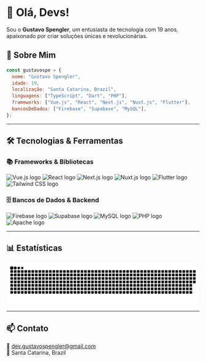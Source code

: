 # 👋 Olá, Devs!

Sou o **Gustavo Spengler**, um entusiasta de tecnologia com 19 anos, apaixonado por criar soluções únicas e revolucionárias.

## 🚀 Sobre Mim

```javascript
const gustavospe = {
  nome: "Gustavo Spengler",
  idade: 19,
  localização: "Santa Catarina, Brazil",
  linguagens: ["TypeScript", "Dart", "PHP"],
  frameworks: ["Vue.js", "React", "Next.js", "Nuxt.js", "Flutter"],
  bancosDeDados: ["Firebase", "Supabase", "MySQL"],
};
```

---

## 🛠️ Tecnologias & Ferramentas

### 📚 Frameworks & Bibliotecas

<div align="left">
  <img src="https://www.vectorlogo.zone/logos/vuejs/vuejs-icon.svg" height="40" alt="Vue.js logo" />
  <img src="https://www.vectorlogo.zone/logos/reactjs/reactjs-icon.svg" height="40" alt="React logo" />
  <img src="https://www.vectorlogo.zone/logos/nextjs/nextjs-icon.svg" height="40" alt="Next.js logo" />
  <img src="https://www.vectorlogo.zone/logos/nuxtjs/nuxtjs-icon.svg" height="40" alt="Nuxt.js logo" />
  <img src="https://www.vectorlogo.zone/logos/flutterio/flutterio-icon.svg" height="40" alt="Flutter logo" />
  <img src="https://www.vectorlogo.zone/logos/tailwindcss/tailwindcss-icon.svg" height="40" alt="Tailwind CSS logo" />
</div>

### 🗄️ Bancos de Dados & Backend

<div align="left">
  <img src="https://www.vectorlogo.zone/logos/firebase/firebase-icon.svg" height="40" alt="Firebase logo" />
  <img src="https://www.vectorlogo.zone/logos/supabase/supabase-icon.svg" height="40" alt="Supabase logo" />
  <img src="https://www.vectorlogo.zone/logos/mysql/mysql-icon.svg" height="40" alt="MySQL logo" />
  <img src="https://www.vectorlogo.zone/logos/php/php-icon.svg" height="40" alt="PHP logo" />
  <img src="https://www.vectorlogo.zone/logos/apache/apache-icon.svg" height="40" alt="Apache logo" />
</div>

---

## 📊 Estatísticas

![Snake animation](https://raw.githubusercontent.com/Awhux/Awhux/output/github-contribution-grid-snake.svg)

---

## 📫 Contato

📧 dev.gustavospengler@gmail.com  
📍 Santa Catarina, Brazil
